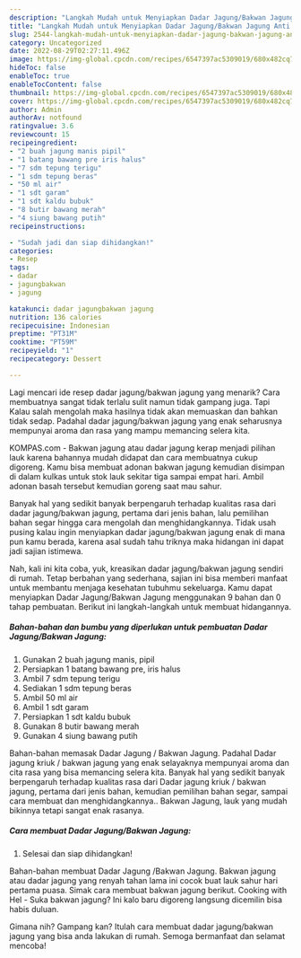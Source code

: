 ```yaml
---
description: "Langkah Mudah untuk Menyiapkan Dadar Jagung/Bakwan Jagung Anti Gagal"
title: "Langkah Mudah untuk Menyiapkan Dadar Jagung/Bakwan Jagung Anti Gagal"
slug: 2544-langkah-mudah-untuk-menyiapkan-dadar-jagung-bakwan-jagung-anti-gagal
category: Uncategorized
date: 2022-08-29T02:27:11.496Z
image: https://img-global.cpcdn.com/recipes/6547397ac5309019/680x482cq70/dadar-jagungbakwan-jagung-foto-resep-utama.jpg
hideToc: false
enableToc: true
enableTocContent: false
thumbnail: https://img-global.cpcdn.com/recipes/6547397ac5309019/680x482cq70/dadar-jagungbakwan-jagung-foto-resep-utama.jpg
cover: https://img-global.cpcdn.com/recipes/6547397ac5309019/680x482cq70/dadar-jagungbakwan-jagung-foto-resep-utama.jpg
author: Admin
authorAv: notfound
ratingvalue: 3.6
reviewcount: 15
recipeingredient:
- "2 buah jagung manis pipil"
- "1 batang bawang pre iris halus"
- "7 sdm tepung terigu"
- "1 sdm tepung beras"
- "50 ml air"
- "1 sdt garam"
- "1 sdt kaldu bubuk"
- "8 butir bawang merah"
- "4 siung bawang putih"
recipeinstructions:

- "Sudah jadi dan siap dihidangkan!"
categories:
- Resep
tags:
- dadar
- jagungbakwan
- jagung

katakunci: dadar jagungbakwan jagung 
nutrition: 136 calories
recipecuisine: Indonesian
preptime: "PT31M"
cooktime: "PT59M"
recipeyield: "1"
recipecategory: Dessert

---
```



Lagi mencari ide resep dadar jagung/bakwan jagung yang menarik? Cara membuatnya sangat tidak terlalu sulit namun tidak gampang juga. Tapi Kalau salah mengolah maka hasilnya tidak akan memuaskan dan bahkan tidak sedap. Padahal dadar jagung/bakwan jagung yang enak seharusnya mempunyai aroma dan rasa yang mampu memancing selera kita.


KOMPAS.com - Bakwan jagung atau dadar jagung kerap menjadi pilihan lauk karena bahannya mudah didapat dan cara membuatnya cukup digoreng. Kamu bisa membuat adonan bakwan jagung kemudian disimpan di dalam kulkas untuk stok lauk sekitar tiga sampai empat hari. Ambil adonan basah tersebut kemudian goreng saat mau sahur.

Banyak hal yang sedikit banyak berpengaruh terhadap kualitas rasa dari dadar jagung/bakwan jagung, pertama dari jenis bahan, lalu pemilihan bahan segar hingga cara mengolah dan menghidangkannya. Tidak usah pusing kalau ingin menyiapkan dadar jagung/bakwan jagung enak di mana pun kamu berada, karena asal sudah tahu triknya maka hidangan ini dapat jadi sajian istimewa.


Nah, kali ini kita coba, yuk, kreasikan dadar jagung/bakwan jagung sendiri di rumah. Tetap berbahan yang sederhana, sajian ini bisa memberi manfaat untuk membantu menjaga kesehatan tubuhmu sekeluarga. Kamu dapat menyiapkan Dadar Jagung/Bakwan Jagung menggunakan 9 bahan dan 0 tahap pembuatan. Berikut ini langkah-langkah untuk membuat hidangannya.

<!--inarticleads1-->

##### Bahan-bahan dan bumbu yang diperlukan untuk pembuatan Dadar Jagung/Bakwan Jagung:

1. Gunakan 2 buah jagung manis, pipil
1. Persiapkan 1 batang bawang pre, iris halus
1. Ambil 7 sdm tepung terigu
1. Sediakan 1 sdm tepung beras
1. Ambil 50 ml air
1. Ambil 1 sdt garam
1. Persiapkan 1 sdt kaldu bubuk
1. Gunakan 8 butir bawang merah
1. Gunakan 4 siung bawang putih


Bahan-bahan memasak Dadar Jagung / Bakwan Jagung. Padahal Dadar jagung kriuk / bakwan jagung yang enak selayaknya mempunyai aroma dan cita rasa yang bisa memancing selera kita. Banyak hal yang sedikit banyak berpengaruh terhadap kualitas rasa dari Dadar jagung kriuk / bakwan jagung, pertama dari jenis bahan, kemudian pemilihan bahan segar, sampai cara membuat dan menghidangkannya.. Bakwan Jagung, lauk yang mudah bikinnya tetapi sangat enak rasanya. 

<!--inarticleads2-->

##### Cara membuat Dadar Jagung/Bakwan Jagung:


1. Selesai dan siap dihidangkan!

Bahan-bahan membuat Dadar Jagung /Bakwan Jagung. Bakwan jagung atau dadar jagung yang renyah tahan lama ini cocok buat lauk sahur hari pertama puasa. Simak cara membuat bakwan jagung berikut. Cooking with Hel - Suka bakwan jagung? Ini kalo baru digoreng langsung dicemilin bisa habis duluan. 

Gimana nih? Gampang kan? Itulah cara membuat dadar jagung/bakwan jagung yang bisa anda lakukan di rumah. Semoga bermanfaat dan selamat mencoba!
